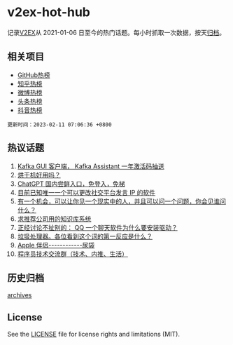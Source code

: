 # v2ex-hot-hub

 记录[V2EX](https://www.v2ex.com/)从 2021-01-06 日至今的热门话题。每小时抓取一次数据，按天[归档](archives)。
 
 ## 相关项目

- [GitHub热榜](https://github.com/snaildev/github-hot-hub)
- [知乎热榜](https://github.com/snaildev/zhihu-hot-hub)
- [微博热榜](https://github.com/snaildev/weibo-hot-hub)
- [头条热榜](https://github.com/snaildev/toutiao-hot-hub)
- [抖音热榜](https://github.com/snaildev/douyin-hot-hub)


 `更新时间：2023-02-11 07:06:36 +0800`

## 热议话题

1. [Kafka GUI 客户端， Kafka Assistant 一年激活码抽送](https://www.v2ex.com/t/914776)
1. [烘干机好用吗？](https://www.v2ex.com/t/914827)
1. [ChatGPT 国内尝鲜入口，免登入，免梯](https://www.v2ex.com/t/914787)
1. [目前已知唯一一个可以更改社交平台发言 IP 的软件](https://www.v2ex.com/t/914803)
1. [有一个机会，可以让你见一个现实中的人，并且可以问一个问题，你会见谁问什么？](https://www.v2ex.com/t/914762)
1. [求推荐公司用的知识库系统](https://www.v2ex.com/t/914777)
1. [正经讨论不扯别的： QQ 一个聊天软件为什么要安装驱动？](https://www.v2ex.com/t/914862)
1. [垃圾处理器。各位看到这个词的第一反应是什么？](https://www.v2ex.com/t/914800)
1. [Apple 伴侣------------尿袋](https://www.v2ex.com/t/914932)
1. [程序员技术交流群（技术、内推、生活）](https://www.v2ex.com/t/914959)

## 历史归档

[archives](archives)

## License

See the [LICENSE](LICENSE) file for license rights and limitations (MIT).
